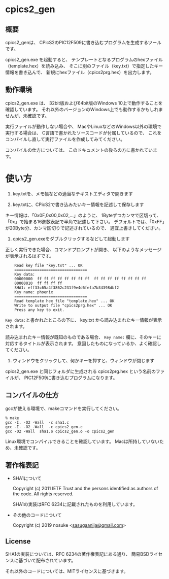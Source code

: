 # cpics2_gen

## 概要

cpics2_genは、
CPicS2のPIC12F509に書き込むプログラムを生成するツールです。

cpics2_gen.exe を起動すると、
テンプレートとなるプログラムのhexファイル（template.hex）を読み込み、
そこに別のファイル（key.txt）で指定したキー情報を書き込んで、
新規にhexファイル（cpics2prg.hex）を出力します。

## 動作環境

cpics2_gen.exe は、
32bit版および64bit版のWindows 10上で動作することを確認しています。
それ以外のバージョンのWindows上でも動作するかもしれませんが、未確認です。

実行ファイルが動作しない場合や、
MacやLinuxなどのWindows以外の環境で実行する場合は、
C言語で書かれたソースコードが付属しているので、
これをコンパイルし直して実行ファイルを作成してみてください。

コンパイルの仕方については、
このドキュメントの後ろの方に書かれています。

# 使い方

1. key.txtを、メモ帳などの適当なテキストエディタで開きます

1. key.txtに、CPicS2で書き込みたいキー情報を記述して保存します

  キー情報は、「0x0F,0x00,0x02,...」のように、
  1Byteずつカンマで区切って、「0x」で始まる16進数表記で半角で記述して下さい。
  デフォルトでは、「0xFF」が20Byte分、カンマ区切りで記述されているので、
  適宜上書きしてください。

1. cpics2_gen.exeをダブルクリックするなどして起動します

  正しく実行できた場合、コマンドプロンプトが開き、
  以下のようなメッセージが表示されるはずです。

        Read key file "key.txt" ... OK
        ================================
        Key data:
        00000000  ff ff ff ff ff ff ff ff  ff ff ff ff ff ff ff ff
        00000010  ff ff ff ff
        SHA1: eff33c65a4f3862c231f9e4d6fefa7b34398dbf2
        Key name: phoenix
        ================================
        Read template hex file "template.hex" ... OK
        Write to output file "cpics2prg.hex" ... OK
        Press any key to exit.
  
  `Key data:`と書かれたところの下に、
  key.txt から読み込まれたキー情報が表示されます。
  
  読み込まれたキー情報が既知のものである場合、
  `Key name:` 欄に、そのキーに対応するタイトルが表示されます。
  意図したものになっているか、よく確認してください。  

1. ウィンドウをクリックして、何かキーを押すと、ウィンドウが閉じます

  cpics2_gen.exe と同じフォルダに生成される
  cpics2prg.hex という名前のファイルが、
  PIC12F509に書き込むプログラムになります。


## コンパイルの仕方

gccが使える環境で、makeコマンドを実行してください。

    % make
    gcc -I. -O2 -Wall  -c sha1.c
    gcc -I. -O2 -Wall  -c cpics2_gen.c
    gcc -O2 -Wall  sha1.o cpics2_gen.o -o cpics2_gen

Linux環境でコンパイルできることを確認しています。
Macは所持していないため、未確認です。


## 著作権表記

- SHA1について

  Copyright (c) 2011 IETF Trust and the persons identified as authors of the code. All rights reserved.

  SHA1の実装はRFC 6234に記載されたものを利用しています。

- その他のコードについて

  Copyright (c) 2019 nosuke <<sasugaanija@gmail.com>>


## License

SHA1の実装については、RFC 6234の著作権表記にある通り、
簡易BSDライセンスに基づいて配布されています。

それ以外のコードについては、MITライセンスに基づきます。


